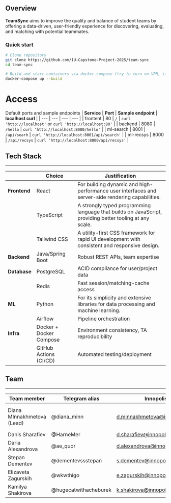 
## Overview


**TeamSync** aims to improve the quality and balance of student teams by offering a data-driven, user-friendly experience for discovering, evaluating, and matching with potential teammates.


### Quick start

```bash
# Clone repository
git clone https://github.com/IU-Capstone-Project-2025/team-sync
cd team-sync

# Build and start containers via docker-compose (try to turn on VPN, if you can't download some dependencies)
docker-compose up --build
```

# Access 
Default ports and sample endpoints
| **Service** | **Port** | **Sample endpoint** | **localhost curl** |
| --- | --- | --- | --- |
| frontent | 80 | `/` | `curl 'http://localhost'` or `curl 'http://localhost:80'` |
| backend | 8080 | `/hello` | `curl 'http://localhost:8080/hello'` |
| ml-search | 8001 | `/api/searh` | `curl 'http://localhost:8001/api/search'` |
| ml-recsys | 8000 | `/api/recsys` | `curl 'http://localhost:8000/api/recsys'` |

## Tech Stack

---

|  | **Choice** | **Justification** |
| --- | --- | --- |
| **Frontend** | React | For building dynamic and high-performance user interfaces and server-side rendering capabilities. |
|  | TypeScript | A strongly typed programming language that builds on JavaScript, providing better tooling at any scale. |
|  | Tailwind CSS | A utility-first CSS framework for rapid UI development with consistent and responsive design. |
| **Backend** | Java/Spring Boot | Robust REST APIs, team expertise |
| **Database** | PostgreSQL | ACID compliance for user/project data |
|  | Redis | Fast session/matching-cache access |
| **ML** | Python  | For its simplicity and extensive libraries for data processing and machine learning. |
|  | Airflow | Pipeline orchestration |
| **Infra** | Docker + Docker Compose | Environment consistency, TA reproducibility |
|  | GitHub Actions (CI/CD) | Automated testing/deployment |


##  Team

---

| Team member | Telegram alias | Innopolis Email | Responcibilities |
| --- | --- | --- | --- |
| Diana MInnakhmetova (Lead) | @diana_minn | d.minnakhmetova@innopolis.university | Product management, design, Report writing |
| Danis Sharafiev | @HarneMer | d.sharafiev@innopolis.university | ML + MLOps |
| Daria Alexandrova | @ae_quor | d.alexandrova@innopolis.university | Frontend |
| Stepan Dementev | @dementevssstepan | s.dementev@innopolis.university | Backend + DevOps |
| Elizaveta Zagurskih | @wkwthigo | e.zagurskih@innopolis.university | Backend |
| Kamilya Shakirova | @hugecatwithacheburek | k.shakirova@innopolis.university | ML |
